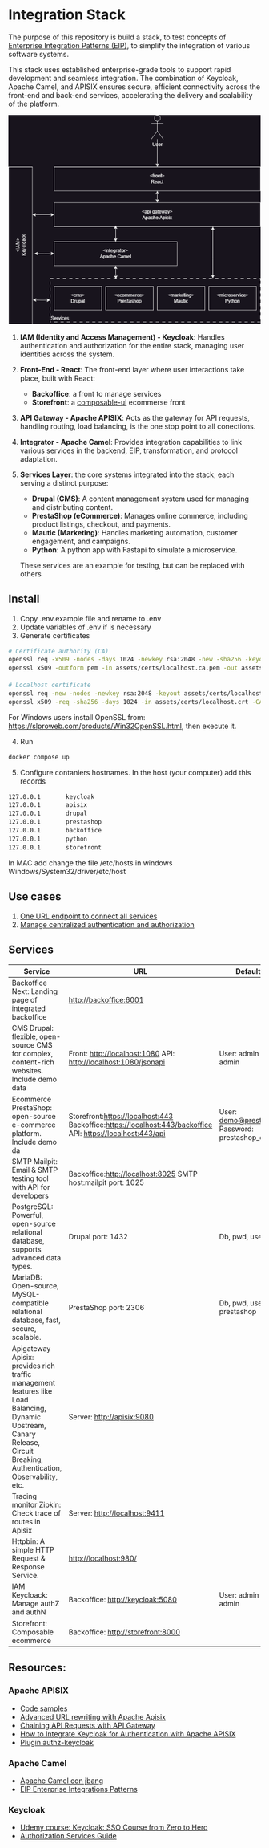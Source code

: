 # Integration Stack

The purpose of this repository is build a stack, to test concepts of [Enterprise Integration Patterns (EIP)](https://www.enterpriseintegrationpatterns.com/patterns/messaging/toc.html), to simplify the integration of various software systems.

This stack uses established enterprise-grade tools to support rapid development and seamless integration. The combination of Keycloak, Apache Camel, and APISIX ensures secure, efficient connectivity across the front-end and back-end services, accelerating the delivery and scalability of the platform.

![](assets/img/diagram.png)

1. **IAM (Identity and Access Management) - Keycloak**: Handles authentication and authorization for the entire stack, managing user identities across the system.

2. **Front-End - React**: The front-end layer where user interactions take place, built with React:

   - **Backoffice**: a front to manage services
   - **Storefront**: a [composable-ui](https://composable.com/composable-ui) ecommerse front

3. **API Gateway - Apache APISIX**: Acts as the gateway for API requests, handling routing, load balancing, is the one stop point to all conections.

4. **Integrator - Apache Camel**: Provides integration capabilities to link various services in the backend, EIP, transformation, and protocol adaptation.

5. **Services Layer**: the core systems integrated into the stack, each serving a distinct purpose:

   - **Drupal (CMS)**: A content management system used for managing and distributing content.
   - **PrestaShop (eCommerce)**: Manages online commerce, including product listings, checkout, and payments.
   - **Mautic (Marketing)**: Handles marketing automation, customer engagement, and campaigns.
   - **Python**: A python app with Fastapi to simulate a microservice.

   These services are an example for testing, but can be replaced with others

## Install

1. Copy .env.example file and rename to .env
2. Update variables of .env if is necessary
3. Generate certificates

```bash
# Certificate authority (CA)
openssl req -x509 -nodes -days 1024 -newkey rsa:2048 -new -sha256 -keyout assets/certs/localhost.ca.key -out assets/certs/localhost.ca.pem -subj "/C=EC/CN=localhost-CA"
openssl x509 -outform pem -in assets/certs/localhost.ca.pem -out assets/certs/localhost.ca.crt

# Localhost certificate
openssl req -new -nodes -newkey rsa:2048 -keyout assets/certs/localhost.key -out assets/certs/localhost.crt -subj "/C=EC/ST=Pichincha/L=Quito/O=Acme/CN=Integrator"
openssl x509 -req -sha256 -days 1024 -in assets/certs/localhost.crt -CA assets/certs/localhost.ca.pem -CAkey assets/certs/localhost.ca.key -CAcreateserial -extfile assets/certs/domains.ext -out assets/certs/localhost.crt
```
For Windows users install OpenSSL from: https://slproweb.com/products/Win32OpenSSL.html, then execute it.

4. Run

```bash
docker compose up
```

5. Configure contaniers hostnames. In the host (your computer) add this records

```bash
127.0.0.1       keycloak
127.0.0.1       apisix
127.0.0.1       drupal
127.0.0.1       prestashop
127.0.0.1       backoffice
127.0.0.1       python
127.0.0.1       storefront
```

In MAC add change the file /etc/hosts in windows Windows/System32/driver/etc/host

## Use cases

1. [One URL endpoint to connect all services](docs/01-onestop.md)
1. [Manage centralized authentication and authorization](docs/02-auth.md)

## Services

| **Service**                                                                                                                                                               | **URL**                                                                                                                                                                                               | **Default users**                                   |
| ------------------------------------------------------------------------------------------------------------------------------------------------------------------------- | ----------------------------------------------------------------------------------------------------------------------------------------------------------------------------------------------------- | --------------------------------------------------- |
| Backoffice Next: Landing page of integrated backoffice                                                                                                                    | [http://backoffice:6001](http://backoffice:6001)                                                                                                                                                      |                                                     |
| CMS Drupal: flexible, open-source CMS for complex, content-rich websites. Include demo data                                                                               | Front: [http://localhost:1080](https://localhost:1080) API: [http://localhost:1080/jsonapi](https://localhost:1080/jsonapi)                                                                           | User: admin Password: admin                         |
| Ecommerce PrestaShop: open-source e-commerce platform. Include demo da                                                                                                    | Storefront:[https://localhost:443](https://localhost:443) Backoffice:[https://localhost:443/backoffice](https://localhost:443/backoffice) API: [https://localhost:443/api](https://localhost:443/api) | User: demo@prestashop.com Password: prestashop_demo |
| SMTP Mailpit: Email & SMTP testing tool with API for developers                                                                                                           | Backoffice:[http://localhost:8025](http://localhost:8025) SMTP host:mailpit port: 1025                                                                                                                |                                                     |
| PostgreSQL: Powerful, open-source relational database, supports advanced data types.                                                                                      | Drupal port: 1432                                                                                                                                                                                     | Db, pwd, user: drupal                               |
| MariaDB: Open-source, MySQL-compatible relational database, fast, secure, scalable.                                                                                       | PrestaShop port: 2306                                                                                                                                                                                 | Db, pwd, user: prestashop                           |
| Apigateway Apisix: provides rich traffic management features like Load Balancing, Dynamic Upstream, Canary Release, Circuit Breaking, Authentication, Observability, etc. | Server: [http://apisix:9080](http://apisix:9080)                                                                                                                                                      |                                                     |
| Tracing monitor Zipkin: Check trace of routes in Apisix                                                                                                                   | Server: [http://localhost:9411](http://localhost:9411)                                                                                                                                                |                                                     |
| Httpbin: A simple HTTP Request & Response Service.                                                                                                                                     | [http://localhost:980/](http://localhost:980/)                                                                                                                                              |                         |
| IAM Keycloack: Manage authZ and authN                                                                                                                                     | Backoffice: [http://keycloak:5080](http://keycloak:5080)                                                                                                                                              | User: admin Password: admin                         |
| Storefront: Composable ecommerce                                                                                                                                     | Backoffice: [http://storefront:8000](http://storefront:5080)                                                                                                                                              |                         |



## Resources:

### Apache APISIX

- [Code samples](https://apisix.apache.org/docs/general/code-samples/)
- [Advanced URL rewriting with Apache Apisix](https://medium.com/apache-apisix/advanced-url-rewriting-with-apache-apisix-d34801a3a915)
- [Chaining API Requests with API Gateway](https://api7.ai/blog/chaining-api-requests-with-api-gateway)
- [How to Integrate Keycloak for Authentication with Apache APISIX](https://www.keycloak.org/2021/12/apisix)
- [Plugin authz-keycloak](https://apisix.apache.org/docs/apisix/plugins/authz-keycloak/)

### Apache Camel

- [Apache Camel con jbang](https://camel.apache.org/manual/camel-jbang.html)
- [EIP Enterprise Integrations Patterns](https://camel.apache.org/components/4.8.x/eips/enterprise-integration-patterns.html)

### Keycloak

- [Udemy course: Keycloak: SSO Course from Zero to Hero](https://www.udemy.com/course/keycloak-sso-course-from-zero-to-hero)
- [Authorization Services Guide](https://docs.redhat.com/documentation/red_hat_build_of_keycloak/latest/html/authorization_services_guide/index)